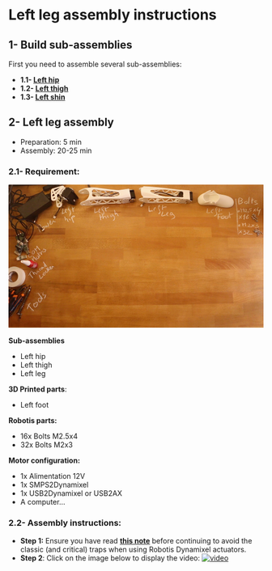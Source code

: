 # Left leg assembly instructions


## 1- Build sub-assemblies

First you need to assemble several sub-assemblies:
- **1.1- [Left hip](./left_hip_assembly_instructions.md)**
- **1.2- [Left thigh](./left_thigh_assembly_instructions.md)**
- **1.3- [Left shin](./left_shin_assembly_instructions.md)**



## 2- Left leg assembly


- Preparation: 5 min
- Assembly: 20-25 min


### 2.1- Requirement:
![](../img/left_leg_assembly_BOM.jpg)

**Sub-assemblies**
- Left hip
- Left thigh
- Left leg

**3D Printed parts**:
- Left foot

**Robotis parts:**
- 16x Bolts M2.5x4
- 32x Bolts M2x3

**Motor configuration:**
- 1x Alimentation 12V
- 1x SMPS2Dynamixel
- 1x USB2Dynamixel or USB2AX
- A computer...



### 2.2- Assembly instructions:

- **Step 1:** Ensure you have read [**this note**](//github.com/matthieu-lapeyre/Robotis-library/blob/master/doc/robotis_tricks.md) before continuing to avoid the classic (and critical) traps when using Robotis Dynamixel actuators.
- **Step 2**: Click on the image below to display the video:
[![video](http://img.youtube.com/vi/m6hKNlVGYlU/0.jpg)](http://youtu.be/m6hKNlVGYlU)
